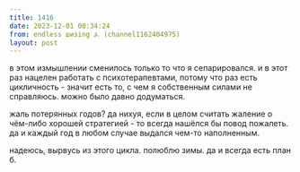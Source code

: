 ```yaml
---
title: 1416
date: 2023-12-01 00:34:24
from: endless шизing ⍼ (channel1162404975)
layout: post
---
```


в этом измышлении сменилось только то что я сепарировался. и в этот раз нацелен работать с психотерапевтами, потому что раз есть цикличность - значит есть то, с чем я собственным силами не справляюсь.
можно было давно додуматься.

жаль потерянных годов? да нихуя, если в целом считать жаление о чём-либо хорошей стратегией - то всегда нашёлся бы повод пожалеть. да и каждый год в любом случае выдался чем-то наполненным.

надеюсь, вырвусь из этого цикла. полюблю зимы. 
да и всегда есть план б.
